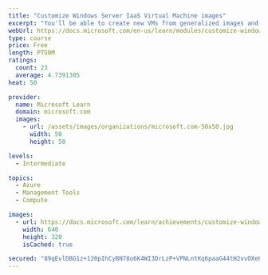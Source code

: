 ```yaml
---
title: "Customize Windows Server IaaS Virtual Machine images"
excerpt: "You'll be able to create new VMs from generalized images and use Azure Image Builder templates to create and manage images in Azure."
webUrl: https://docs.microsoft.com/en-us/learn/modules/customize-windows-server-iaas-virtual-machine-images/
type: course
price: Free
length: PT50M
ratings:
  count: 23
  average: 4.7391305
heat: 50

provider:
  name: Microsoft Learn
  domain: microsoft.com
  images:
    - url: /assets/images/organizations/microsoft.com-50x50.jpg
      width: 50
      height: 50

levels:
  - Intermediate

topics:
  - Azure
  - Management Tools
  - Compute

images:
  - url: https://docs.microsoft.com/learn/achievements/customize-windows-server-iaas-vm-images-social.png
    width: 640
    height: 320
    isCached: true

secured: "89qEvlDBG1z+120pIhCyBN78o6K4WI3DrLzP+VPNLntKq6paaG44tH2vvOXeKyRcikP60mWKrBqyvGjchGg3NBteGxbuuJB85tRBrC74dO+ovXIq33yEsPuHnJobcXlFTfGHp2orGl8msvOd70sy4wdir2N8AupClEorbMkZyP9CY44jcCXuhuQ3QzWBDI0kQaYdjUzvCcDf7BxJ04NfaWOlY02Y3soVKEcT8euIidsjELhVKe4Pk0Xlrc3IYFheTqRVShN7g5t4dPQJ3+cEwiC84CVq4oGDULFw9ZbJqRqeNKbgF44DBMdTBq7t862cTsh/QSTdfQBaEO9wD/5FRATYlKivRpk4ENnMfZSAZufnpmTrdUMmvwIRQ7LMfRE5rqv+7DDlgzyIXnLZnCmsff5ynmSnuW6XzOm7iiRHBn0=;CUcralGCY71Prx+FLyEHGQ=="
---
```


